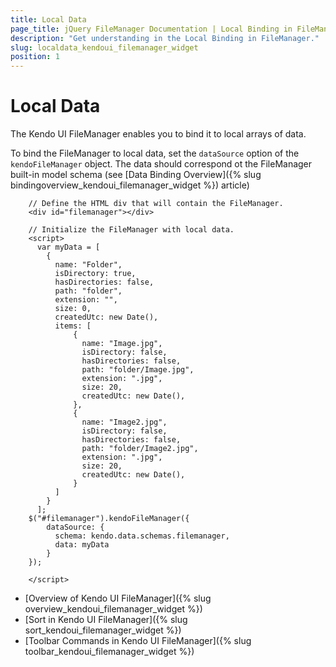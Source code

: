```yaml
---
title: Local Data
page_title: jQuery FileManager Documentation | Local Binding in FileManager | Kendo UI
description: "Get understanding in the Local Binding in FileManager."
slug: localdata_kendoui_filemanager_widget
position: 1
---
```


# Local Data 

The Kendo UI FileManager enables you to bind it to local arrays of data.


To bind the FileManager to local data, set the `dataSource` option of the `kendoFileManager` object. The data should correspond ot the FileManager built-in model schema (see [Data Binding Overview]({% slug bindingoverview_kendoui_filemanager_widget %}) article)

```dojo
    // Define the HTML div that will contain the FileManager.
    <div id="filemanager"></div>

    // Initialize the FileManager with local data.
    <script>
      var myData = [
        {
          name: "Folder",
          isDirectory: true,
          hasDirectories: false,
          path: "folder",
          extension: "",
          size: 0,
          createdUtc: new Date(),
          items: [
              {
                name: "Image.jpg",
                isDirectory: false,
                hasDirectories: false,
                path: "folder/Image.jpg",
                extension: ".jpg",
                size: 20,
                createdUtc: new Date(),
              },
              {
                name: "Image2.jpg",
                isDirectory: false,
                hasDirectories: false,
                path: "folder/Image2.jpg",
                extension: ".jpg", 
                size: 20,
                createdUtc: new Date(),
              }
          ]        
        }
      ];
    $("#filemanager").kendoFileManager({               
        dataSource: {
          schema: kendo.data.schemas.filemanager,
          data: myData
        }
    });     

    </script>
```

* [Overview of Kendo UI FileManager]({% slug overview_kendoui_filemanager_widget %})
* [Sort in Kendo UI FileManager]({% slug sort_kendoui_filemanager_widget %})
* [Toolbar Commands in Kendo UI FileManager]({% slug toolbar_kendoui_filemanager_widget %})
